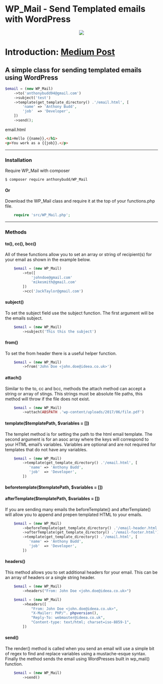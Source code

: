# WP_Mail - Send Templated emails with WordPress

<p align="center"><img src="https://c1.staticflickr.com/5/4156/34476075652_c809cd37f6_o.png"></p>

# Introduction: [Medium Post](https://medium.com/@AnthonyBudd/wp-mail-send-templated-emails-with-wordpress-314a71f83db2)

## A simple class for sending templated emails using WordPress

```php
$email = (new WP_Mail)
    ->to('anthonybudd94@gmail.com')
    ->subject('test')
    ->template(get_template_directory() .'/email.html', [
        'name' => 'Anthony Budd',
        'job'  => 'Developer',
    ])
    ->send();
```

email.html
```html
<h1>Hello {{name}},</h1>
<p>You work as a {{job}}.</p>
```

***

### Installation

Require WP_Mail with composer

```
$ composer require anthonybudd/WP_Mail
```

#### Or

Download the WP_Mail class and require it at the top of your functions.php file.

```php
    require 'src/WP_Mail.php';
```

***

### Methods


#### to(), cc(), bcc()
All of these functions allow you to set an array or string of recipient(s) for your email as shown in the example below.

```php
    $email = (new WP_Mail)
        ->to([
            'johndoe@gmail.com'
            'mikesmith@gmail.com'
        ])
        ->cc('JackTaylor@gmail.com')
```


#### subject()
To set the subject field use the subject function. The first argument will be the emails subject.

```php
    $email = (new WP_Mail)
        ->subject('This this the subject')
```

#### from()
To set the from header there is a useful helper function.

```php
    $email = (new WP_Mail)
        ->from('John Doe <john.doe@ideea.co.uk>')
```


#### attach()
Similar to the to, cc and bcc, methods the attach method can accept a string or array of stings. This strings must be absolute file paths, this method will throw if the file does not exist.

```php
    $email = (new WP_Mail)
        ->attach(ABSPATH .'wp-content/uploads/2017/06/file.pdf')
```


#### template($templatePath, $variables = [])
The templet method is for setting the path to the html email template. The second argument is for an asoc array where the keys will correspond to your HTML email’s variables. Variables are optional and are not required for templates that do not have any variables.

```php
    $email = (new WP_Mail)
        ->template(get_template_directory() .'/email.html', [
           'name' => 'Anthony Budd',
           'job'  => 'Developer',
        ])
```


#### beforetemplate($templatePath, $variables = [])
#### afterTemplate($templatePath, $variables = [])
If you are sending many emails the beforeTemplate() and afterTemplate() will allow you to append and prepen templated HTML to your emails.
```php
    $email = (new WP_Mail)
        ->beforeTemplate(get_template_directory() .'/email-header.html')
		->afterTemplate(get_template_directory() .'/email-footer.html')
        ->template(get_template_directory() .'/email.html', [
           'name' => 'Anthony Budd',
           'job'  => 'Developer',
        ])
```




#### headers()
This method allows you to set additional headers for your email. This can be an array of headers or a single string header.

```php
    $email = (new WP_Mail)
        ->headers("From: John Doe <john.doe@ideea.co.uk>")
```

```php
    $email = (new WP_Mail)
        ->headers([
            "From: John Doe <john.doe@ideea.co.uk>",
            "X-Mailer: PHP/". phpversion(),
            "Reply-To: webmaster@ideea.co.uk",
            "Content-type: text/html; charset=iso-8859-1",
        ])
```


#### send()
The render() method is called when you send an email will use a simple bit of regex to find and replace variables using a mustache-esque syntax. Finally the method sends the email using WordPresses built in wp_mail() function.

```php
    $email = (new WP_Mail)
        ->send()
```
